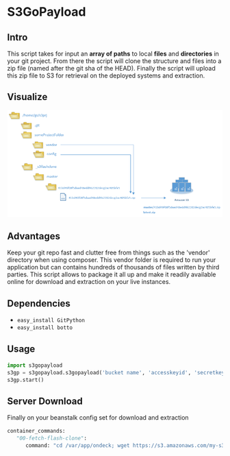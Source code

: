S3GoPayload
===============

Intro
-------------------------
This script takes for input an **array of paths** to local **files** and **directories** in your git project. From there the script will clone the structure and files into a zip file (named after the git sha of the HEAD). Finally the script will upload this zip file to S3 for retrieval on the deployed systems and extraction.

Visualize
-------------------------
![diagram](https://github.com/garagesocial/gs-s3gopayload/blob/master/doc/diagram.PNG?raw=true)

Advantages
-------------------------
Keep your git repo fast and clutter free from things such as the 'vendor' directory when using composer. This vendor folder is required to run your application but can contains hundreds of thousands of files written by third parties. This script allows to package it all up and make it readily available online for download and extraction on your live instances.

Dependencies
-------------------------
* `easy_install GitPython`
* `easy_install botto`

Usage
-------------------------
```python
import s3gopayload
s3gp = s3gopayload.s3gopayload('bucket name', 'accesskeyid', 'secretkey', '/home/gs/srp3j', ['someProjectFolder/vendo', 'someProjectFolder/config' ]
s3gp.start()
```

Server Download
-------------------------
Finally on your beanstalk config set for download and extraction
```python
container_commands:
   "00-fetch-flash-clone":
      command: "cd /var/app/ondeck; wget https://s3.amazonaws.com/my-s3/latest.zip; unzip latest.zip; rm latest.zip"
```
